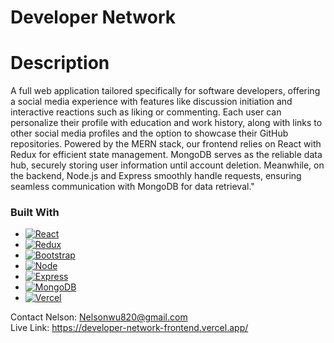 # Developer Network

# Description
A full web application tailored specifically for software developers, offering a social media experience with features like discussion initiation and interactive reactions such as liking or commenting. Each user can personalize their profile with education and work history, along with links to other social media profiles and the option to showcase their GitHub repositories. Powered by the MERN stack, our frontend relies on React with Redux for efficient state management. MongoDB serves as the reliable data hub, securely storing user information until account deletion. Meanwhile, on the backend, Node.js and Express smoothly handle requests, ensuring seamless communication with MongoDB for data retrieval."

### Built With

* [![React][React.js]][React-url]
* [![Redux][Redux.js]][Redux-url]
* [![Bootstrap][Bootstrap.com]][Bootstrap-url]
* [![Node][Node.js]][Node-url]
* [![Express][Express.js]][Express-url]
* [![MongoDB][MongoDB.com]][MongoDB-url]
* [![Vercel][Vercel.com]][Vercel-url]


Contact
Nelson: Nelsonwu820@gmail.com <br />
Live Link: https://developer-network-frontend.vercel.app/

<!-- MARKDOWN LINKS & IMAGES -->
[React.js]: https://img.shields.io/badge/React-20232A?style=for-the-badge&logo=react&logoColor=61DAFB
[React-url]: https://reactjs.org/
[Redux.js]: https://img.shields.io/badge/Redux-764ABC?logo=redux&logoColor=fff
[Redux-url]: https://redux.js.org/
[Bootstrap.com]: https://img.shields.io/badge/Bootstrap-563D7C?style=for-the-badge&logo=bootstrap&logoColor=white
[Bootstrap-url]: https://getbootstrap.com
[Node.js]: https://img.shields.io/badge/Node.js-6DA55F?logo=node.js&logoColor=white
[Node-url]: https://nodejs.org/
[Express.js]: https://img.shields.io/badge/Express.js-%23404d59.svg?logo=express&logoColor=%2361DAFB
[Express-url]: https://expressjs.com/
[MongoDB.com]: https://img.shields.io/badge/MongoDB-%234ea94b.svg?logo=mongodb&logoColor=white
[MongoDB-url]: https://www.mongodb.com/
[Vercel.com]: https://img.shields.io/badge/Vercel-%23000000.svg?logo=vercel&logoColor=white
[Vercel-url]: https://vercel.com/

